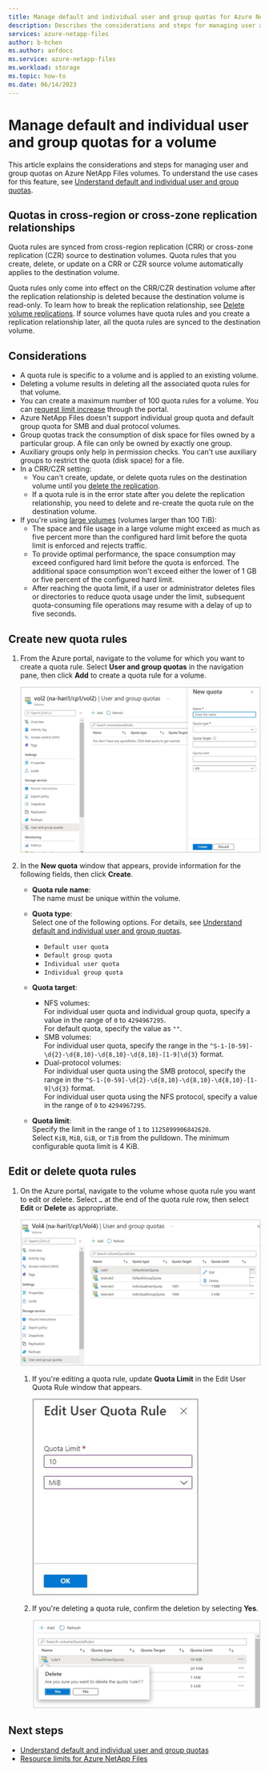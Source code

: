 ```yaml
---
title: Manage default and individual user and group quotas for Azure NetApp Files volumes  | Microsoft Docs 
description: Describes the considerations and steps for managing user and group quotas for Azure NetApp Files volumes.
services: azure-netapp-files
author: b-hchen
ms.author: anfdocs
ms.service: azure-netapp-files
ms.workload: storage
ms.topic: how-to
ms.date: 06/14/2023
---
```

# Manage default and individual user and group quotas for a volume 

This article explains the considerations and steps for managing user and group quotas on Azure NetApp Files volumes. To understand the use cases for this feature, see [Understand default and individual user and group quotas](default-individual-user-group-quotas-introduction.md).

## Quotas in cross-region or cross-zone replication relationships

Quota rules are synced from cross-region replication (CRR) or cross-zone replication (CZR) source to destination volumes. Quota rules that you create, delete, or update on a CRR or CZR source volume automatically applies to the destination volume.

Quota rules only come into effect on the CRR/CZR destination volume after the replication relationship is deleted because the destination volume is read-only. To learn how to break the replication relationship, see [Delete volume replications](cross-region-replication-delete.md#delete-volume-replications). If source volumes have quota rules and you create a replication relationship later, all the quota rules are synced to the destination volume.

## Considerations 

* A quota rule is specific to a volume and is applied to an existing volume.  
* Deleting a volume results in deleting all the associated quota rules for that volume. 
* You can create a maximum number of 100 quota rules for a volume. You can [request limit increase](azure-netapp-files-resource-limits.md#request-limit-increase) through the portal.
* Azure NetApp Files doesn't support individual group quota and default group quota for SMB and dual protocol volumes.
* Group quotas track the consumption of disk space for files owned by a particular group. A file can only be owned by exactly one group. 
* Auxiliary groups only help in permission checks. You can't use auxiliary groups to restrict the quota (disk space) for a file.
* In a CRR/CZR setting:
    * You can't create, update, or delete quota rules on the destination volume until you [delete the replication](cross-region-replication-delete.md).  
    * If a quota rule is in the error state after you delete the replication relationship, you need to delete and re-create the quota rule on the destination volume. 
* If you're using [large volumes](large-volumes-requirements-considerations.md) (volumes larger than 100 TiB):    
    * The space and file usage in a large volume might exceed as much as five percent more than the configured hard limit before the quota limit is enforced and rejects traffic.   
    * To provide optimal performance, the space consumption may exceed configured hard limit before the quota is enforced. The additional space consumption won't exceed either the lower of 1 GB or five percent of the configured hard limit.    
    * After reaching the quota limit, if a user or administrator deletes files or directories to reduce quota usage under the limit, subsequent quota-consuming file operations may resume with a delay of up to five seconds.

## Create new quota rules 

1. From the Azure portal, navigate to the volume for which you want to create a quota rule. Select **User and group quotas** in the navigation pane, then click **Add** to create a quota rule for a volume.  

    ![Screenshot that shows the New Quota window of Users and Group Quotas.](../media/azure-netapp-files/user-group-quotas-new-quota.png) 

2. In the **New quota** window that appears, provide information for the following fields, then click **Create**.

    * **Quota rule name**:   
        The name must be unique within the volume. 

    * **Quota type**:  
        Select one of the following options. For details, see [Understand default and individual user and group quotas](default-individual-user-group-quotas-introduction.md).   
        * `Default user quota`
        * `Default group quota` 
        * `Individual user quota` 
        * `Individual group quota`

    * **Quota target**:   
        * NFS volumes:  
            For individual user quota and individual group quota, specify a value in the range of `0` to `4294967295`.  
            For default quota, specify the value as `""`. 
        * SMB volumes:   
            For individual user quota, specify the range in the `^S-1-[0-59]-\d{2}-\d{8,10}-\d{8,10}-\d{8,10}-[1-9]\d{3}` format.  
        * Dual-protocol volumes:   
            For individual user quota using the SMB protocol, specify the range in the `^S-1-[0-59]-\d{2}-\d{8,10}-\d{8,10}-\d{8,10}-[1-9]\d{3}` format.  
            For individual user quota using the NFS protocol, specify a value in the range of `0` to `4294967295`.

    * **Quota limit**:    
        Specify the limit in the range of `1` to `1125899906842620`.  
        Select `KiB`, `MiB`, `GiB`, or `TiB` from the pulldown. The minimum configurable quota limit is 4 KiB.

## Edit or delete quota rules

1. On the Azure portal, navigate to the volume whose quota rule you want to edit or delete.  Select `…` at the end of the quota rule row, then select **Edit** or **Delete** as appropriate. 

    ![Screenshot that shows the Edit and Delete options of Users and Group Quotas.](../media/azure-netapp-files/user-group-quotas-delete-edit.png) 

    1. If you're editing a quota rule, update **Quota Limit** in the Edit User Quota Rule window that appears.
    
        ![Screenshot that shows the Edit User Quota Rule window of Users and Group Quotas.](../media/azure-netapp-files/user-group-quotas-edit-rule.png) 

    1. If you're deleting a quota rule, confirm the deletion by selecting **Yes**.  
    
        ![Screenshot that shows the Confirm Delete window of Users and Group Quotas.](../media/azure-netapp-files/user-group-quotas-confirm-delete.png) 

## Next steps 
* [Understand default and individual user and group quotas](default-individual-user-group-quotas-introduction.md)
* [Resource limits for Azure NetApp Files](azure-netapp-files-resource-limits.md)
